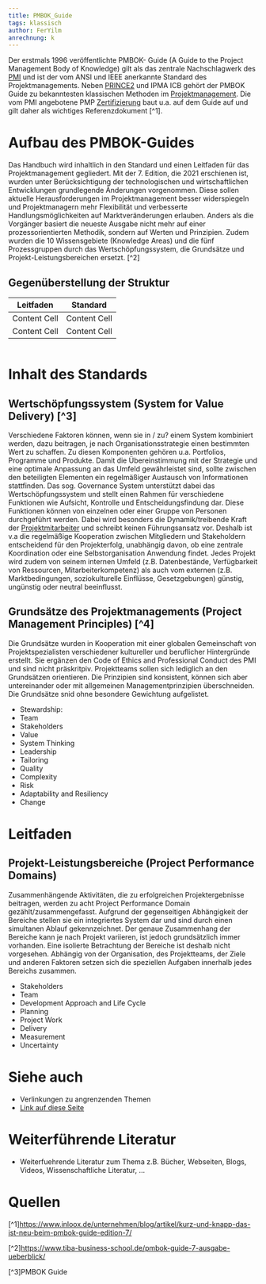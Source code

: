 ```yaml
---
title: PMBOK_Guide
tags: klassisch
author: FerYilm
anrechnung: k
---
```

Der erstmals 1996 veröffentlichte PMBOK- Guide (A Guide to the Project Management Body of Knowledge) gilt als das zentrale Nachschlagwerk des [PMI]( ManagingProjectsSuccessfully.github.io/kb/PMI_Institution.md ) und ist der vom ANSI und IEEE anerkannte Standard des Projektmanagements. Neben [PRINCE2](
ManagingProjectsSuccessfully.github.io/kb/PRINCE2.md) und IPMA ICB gehört der PMBOK Guide zu bekanntesten klassischen Methoden im [Projektmanagement](ManagingProjectsSuccessfully.github.io/kb/Projektmanagement.md).
Die vom PMI angebotene PMP [Zertifizierung]( ManagingProjectsSuccessfully.github.io/kb/Zertifizierungen.md ) baut u.a. auf dem Guide auf und gilt daher als wichtiges Referenzdokument [^1].

# Aufbau des PMBOK-Guides
Das Handbuch wird inhaltlich in den Standard und einen Leitfaden für das Projektmanagement gegliedert. Mit der 7. Edition, die 2021 erschienen ist, wurden unter Berücksichtigung der technologischen und wirtschaftlichen Entwicklungen grundlegende Änderungen vorgenommen. Diese sollen aktuelle Herausforderungen im Projektmanagement besser widerspiegeln und Projektmanagern mehr Flexibilität und verbesserte Handlungsmöglichkeiten auf Marktveränderungen erlauben.
Anders als die Vorgänger basiert die neueste Ausgabe nicht mehr auf einer prozessorientierten Methodik, sondern auf Werten und Prinzipien. Zudem wurden die 10 Wissensgebiete (Knowledge Areas) und die fünf Prozessgruppen durch das Wertschöpfungssystem, die Grundsätze und Projekt-Leistungsbereichen ersetzt. [^2]

## Gegenüberstellung der Struktur


|Leitfaden| Standard |
| ------------- | ------------- |
| Content Cell  | Content Cell  |
| Content Cell  | Content Cell  |

![]()

# Inhalt des Standards

## Wertschöpfungssystem (System for Value Delivery) [^3]

Verschiedene Faktoren können, wenn sie in / zu? einem System kombiniert werden, dazu beitragen, je nach Organisationsstrategie einen bestimmten Wert zu schaffen. Zu diesen Komponenten gehören u.a. Portfolios, Programme und Produkte. Damit die Übereinstimmung mit der Strategie und eine optimale Anpassung an das Umfeld gewährleistet sind, sollte zwischen den beteiligten Elementen ein regelmäßiger Austausch von Informationen stattfinden. Das sog. Governance System unterstützt dabei das Wertschöpfungssystem und stellt einen Rahmen für verschiedene Funktionen wie Aufsicht, Kontrolle und Entscheidungsfindung dar. Diese Funktionen können von einzelnen oder einer Gruppe von Personen durchgeführt werden. Dabei wird besonders die Dynamik/treibende Kraft der [Projektmitarbeiter](ManagingProjectsSuccessfully.github.io/kb/Projektmitarbeiter.md) und schreibt keinen Führungsansatz vor. Deshalb ist v.a die regelmäßige Kooperation zwischen Mitgliedern und Stakeholdern entscheidend für den Projekterfolg, unabhängig davon, ob eine zentrale Koordination oder eine Selbstorganisation Anwendung findet. Jedes Projekt wird zudem von seinem internen Umfeld (z.B. Datenbestände, Verfügbarkeit von Ressourcen, Mitarbeiterkompetenz) als auch vom externen (z.B. Marktbedingungen, soziokulturelle Einflüsse, Gesetzgebungen) günstig, ungünstig oder neutral beeinflusst. 

## Grundsätze des Projektmanagements (Project Management Principles) [^4]
Die Grundsätze wurden in Kooperation mit einer globalen Gemeinschaft von Projektspezialisten verschiedener kultureller und beruflicher Hintergründe erstellt. Sie ergänzen den Code of Ethics and Professional Conduct des PMI und sind nicht präskritpiv. Projektteams sollen sich lediglich an den Grundsätzen orientieren. Die Prinzipien sind konsistent, können sich aber untereinander oder mit allgemeinen Managementprinzipien überschneiden. Die Grundsätze snid ohne besondere Gewichtung aufgelistet.
* Stewardship: 
* Team
* Stakeholders
* Value
* System Thinking
* Leadership
* Tailoring
* Quality
* Complexity
* Risk
* Adaptability and Resiliency
* Change


# Leitfaden

## Projekt-Leistungsbereiche (Project Performance Domains)

Zusammenhängende Aktivitäten, die zu erfolgreichen Projektergebnisse beitragen, werden zu acht Project Performance Domain gezählt/zusammengefasst. Aufgrund der gegenseitigen Abhängigkeit der Bereiche stellen sie ein integriertes System dar und sind durch einen simultanen Ablauf gekennzeichnet. Der genaue Zusammenhang der Bereiche kann je nach Projekt variieren, ist jedoch grundsätzlich immer vorhanden. Eine isolierte Betrachtung der Bereiche ist deshalb nicht vorgesehen. Abhängig von der Organisation, des Projektteams, der Ziele und anderen Faktoren setzen sich die speziellen Aufgaben innerhalb jedes Bereichs zusammen.

*	Stakeholders
*	Team
*	Development Approach and Life Cycle
*	Planning
*	Project Work
*	Delivery
*	Measurement 
*	Uncertainty


# Siehe auch

* Verlinkungen zu angrenzenden Themen
* [Link auf diese Seite](PMBOK_Guide.md)

# Weiterführende Literatur

* Weiterfuehrende Literatur zum Thema z.B. Bücher, Webseiten, Blogs, Videos, Wissenschaftliche Literatur, ...

# Quellen

[^1]https://www.inloox.de/unternehmen/blog/artikel/kurz-und-knapp-das-ist-neu-beim-pmbok-guide-edition-7/

[^2]https://www.tiba-business-school.de/pmbok-guide-7-ausgabe-ueberblick/

[^3]PMBOK Guide

